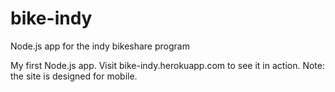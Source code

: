 bike-indy
=========
Node.js app for the indy bikeshare program


My first Node.js app. Visit bike-indy.herokuapp.com to see it in action. 
Note: the site is designed for mobile.
